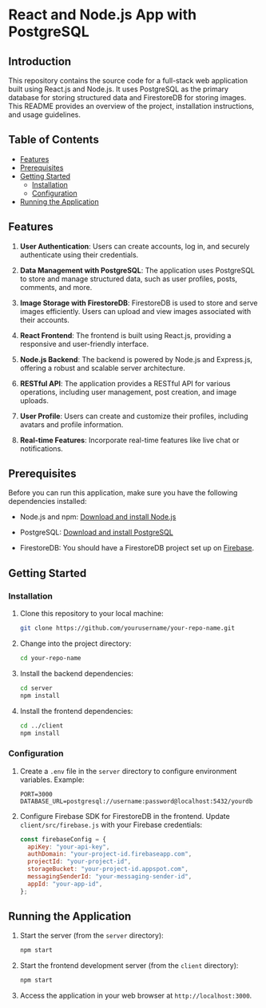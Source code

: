 # React and Node.js App with PostgreSQL

## Introduction

This repository contains the source code for a full-stack web application built using React.js and Node.js. It uses PostgreSQL as the primary database for storing structured data and FirestoreDB for storing images. This README provides an overview of the project, installation instructions, and usage guidelines.

## Table of Contents

- [Features](#features)
- [Prerequisites](#prerequisites)
- [Getting Started](#getting-started)
  - [Installation](#installation)
  - [Configuration](#configuration)
- [Running the Application](#running-the-application)

## Features

1. **User Authentication**: Users can create accounts, log in, and securely authenticate using their credentials.

2. **Data Management with PostgreSQL**: The application uses PostgreSQL to store and manage structured data, such as user profiles, posts, comments, and more.

3. **Image Storage with FirestoreDB**: FirestoreDB is used to store and serve images efficiently. Users can upload and view images associated with their accounts.

4. **React Frontend**: The frontend is built using React.js, providing a responsive and user-friendly interface.

5. **Node.js Backend**: The backend is powered by Node.js and Express.js, offering a robust and scalable server architecture.

6. **RESTful API**: The application provides a RESTful API for various operations, including user management, post creation, and image uploads.

7. **User Profile**: Users can create and customize their profiles, including avatars and profile information.

8. **Real-time Features**: Incorporate real-time features like live chat or notifications.

## Prerequisites

Before you can run this application, make sure you have the following dependencies installed:

- Node.js and npm: [Download and install Node.js](https://nodejs.org/)

- PostgreSQL: [Download and install PostgreSQL](https://www.postgresql.org/download/)

- FirestoreDB: You should have a FirestoreDB project set up on [Firebase](https://firebase.google.com/).

## Getting Started

### Installation

1. Clone this repository to your local machine:

   ```bash
   git clone https://github.com/yourusername/your-repo-name.git
   ```

2. Change into the project directory:

   ```bash
   cd your-repo-name
   ```

3. Install the backend dependencies:

   ```bash
   cd server
   npm install
   ```

4. Install the frontend dependencies:

   ```bash
   cd ../client
   npm install
   ```

### Configuration

1. Create a `.env` file in the `server` directory to configure environment variables. Example:

   ```
   PORT=3000
   DATABASE_URL=postgresql://username:password@localhost:5432/yourdb

   ```

2. Configure Firebase SDK for FirestoreDB in the frontend. Update `client/src/firebase.js` with your Firebase credentials:

   ```javascript
   const firebaseConfig = {
     apiKey: "your-api-key",
     authDomain: "your-project-id.firebaseapp.com",
     projectId: "your-project-id",
     storageBucket: "your-project-id.appspot.com",
     messagingSenderId: "your-messaging-sender-id",
     appId: "your-app-id",
   };
   ```

## Running the Application

1. Start the server (from the `server` directory):

   ```bash
   npm start
   ```

2. Start the frontend development server (from the `client` directory):

   ```bash
   npm start
   ```

3. Access the application in your web browser at `http://localhost:3000`.
